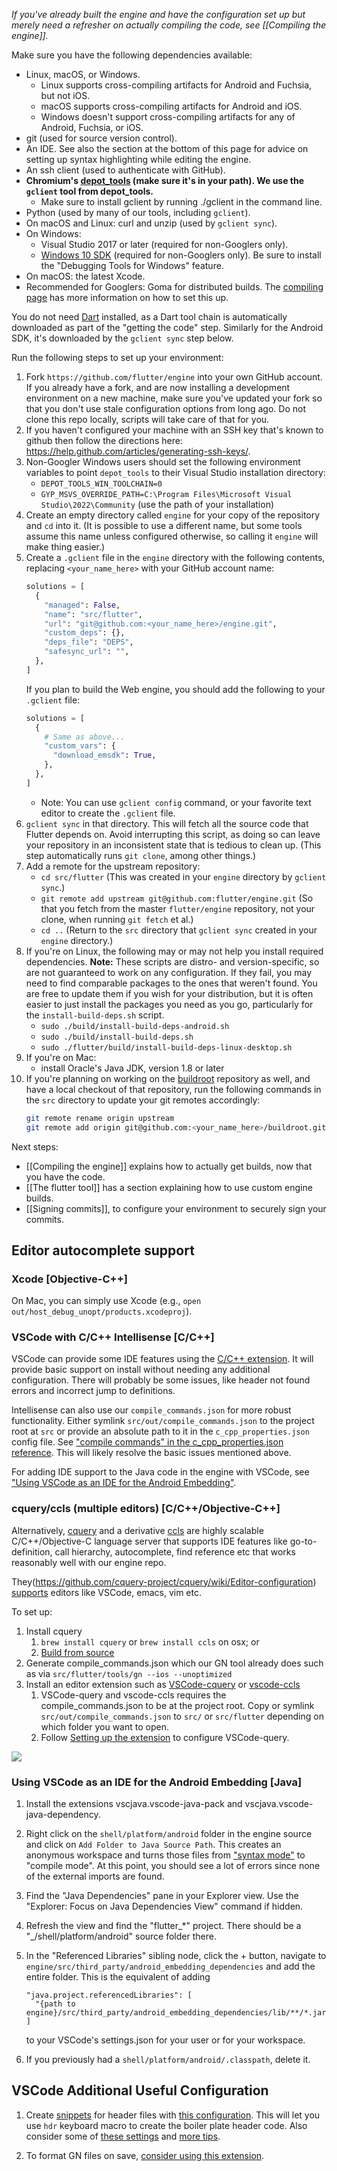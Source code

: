 _If you've already built the engine and have the configuration set up but merely need a refresher on
actually compiling the code, see [[Compiling the engine]]._

Make sure you have the following dependencies available:

 * Linux, macOS, or Windows.
     * Linux supports cross-compiling artifacts for Android and Fuchsia, but not iOS.
     * macOS supports cross-compiling artifacts for Android and iOS.
     * Windows doesn't support cross-compiling artifacts for any of Android, Fuchsia, or iOS.
 * git (used for source version control).
 * An IDE. See also the section at the bottom of this page for advice on setting up syntax highlighting while editing the engine.
 * An ssh client (used to authenticate with GitHub).
 * **Chromium's
   [depot_tools](http://commondatastorage.googleapis.com/chrome-infra-docs/flat/depot_tools/docs/html/depot_tools_tutorial.html#_setting_up)
   (make sure it's in your path). We use the `gclient` tool from depot_tools.**
   - Make sure to install gclient by running ./gclient in the command line.
 * Python (used by many of our tools, including `gclient`).
 * On macOS and Linux: curl and unzip (used by `gclient sync`).
 * On Windows:
   - Visual Studio 2017 or later (required for non-Googlers only).
   - [Windows 10 SDK](https://developer.microsoft.com/en-us/windows/downloads/windows-sdk/) (required for non-Googlers only). Be sure to install the "Debugging Tools for Windows" feature.
 * On macOS: the latest Xcode.
 * Recommended for Googlers: Goma for distributed builds. The [compiling page](https://github.com/flutter/flutter/wiki/Compiling-the-engine) has more information on how to set this up.

You do not need [Dart](https://www.dartlang.org/downloads/linux.html) installed,
as a Dart tool chain is automatically downloaded as part of the "getting the code"
step. Similarly for the Android SDK, it's downloaded by the `gclient sync` step below.

Run the following steps to set up your environment:

1. Fork `https://github.com/flutter/engine` into your own GitHub account. If
   you already have a fork, and are now installing a development environment on
   a new machine, make sure you've updated your fork so that you don't use stale
   configuration options from long ago. Do not clone this repo locally, scripts
   will take care of that for you.
1. If you haven't configured your machine with an SSH key that's known to github then
   follow the directions here: https://help.github.com/articles/generating-ssh-keys/.
1. Non-Googler Windows users should set the following environment variables to point `depot_tools` to their Visual Studio installation directory:
   * `DEPOT_TOOLS_WIN_TOOLCHAIN=0`
   * `GYP_MSVS_OVERRIDE_PATH=C:\Program Files\Microsoft Visual Studio\2022\Community` (use the path of your installation)
1. Create an empty directory called `engine` for your copy of the repository and
   `cd` into it. (It is possible to use a different name, but some tools assume this
   name unless configured otherwise, so calling it `engine` will make thing easier.)
1. Create a `.gclient` file in the `engine` directory with the
   following contents, replacing `<your_name_here>` with your GitHub
   account name:
   ```python
   solutions = [
     {
       "managed": False,
       "name": "src/flutter",
       "url": "git@github.com:<your_name_here>/engine.git",
       "custom_deps": {},
       "deps_file": "DEPS",
       "safesync_url": "",
     },
   ]
   ```
   If you plan to build the Web engine, you should add the following to your `.gclient` file:
   ```python
   solutions = [
     {
       # Same as above...
       "custom_vars": {
         "download_emsdk": True,
       },
     },
   ]
   ```
   * Note: You can use `gclient config` command, or your favorite text editor to create the `.gclient` file. 
1. `gclient sync` in that directory. This will fetch all the source code
   that Flutter depends on. Avoid interrupting this script, as doing so
   can leave your
   repository in an inconsistent state that is tedious to clean up.
   (This step automatically runs `git clone`, among other things.)
1. Add a remote for the upstream repository:
   - `cd src/flutter` (This was created in your `engine` directory
   by `gclient sync`.)
   - `git remote add upstream git@github.com:flutter/engine.git` (So
   that you fetch from the master `flutter/engine` repository, not
   your clone, when running `git fetch` et al.)
   - `cd ..` (Return to the `src` directory that `gclient sync` created
   in your `engine` directory.)
1. If you're on Linux, the following may or may not help you install
   required dependencies. **Note:** These scripts are
    distro- and version-specific, so are not guaranteed to work on
    any configuration. If they fail, you may need to find comparable
    packages to the ones that weren't found. You are free to update
    them if you wish for your distribution, but it is often easier to
    just install the packages you need as you go, particularly for the
    `install-build-deps.sh` script.
    - `sudo ./build/install-build-deps-android.sh`
    - `sudo ./build/install-build-deps.sh`
    - `sudo ./flutter/build/install-build-deps-linux-desktop.sh`
1. If you're on Mac:
    - install Oracle's Java JDK, version 1.8 or later
1. If you're planning on working on the
    [buildroot](https://github.com/flutter/buildroot) repository as
    well, and have a local checkout of that repository, run the
    following commands in the `src` directory to update your git
    remotes accordingly:
    ```bash
    git remote rename origin upstream
    git remote add origin git@github.com:<your_name_here>/buildroot.git
    ```

Next steps:

 * [[Compiling the engine]] explains how to actually get builds, now that you have the code.
 * [[The flutter tool]] has a section explaining how to use custom engine builds.
 * [[Signing commits]], to configure your environment to securely sign your commits.

## Editor autocomplete support

### Xcode [Objective-C++]

On Mac, you can simply use Xcode (e.g., `open out/host_debug_unopt/products.xcodeproj`).

### VSCode with C/C++ Intellisense [C/C++]

VSCode can provide some IDE features using the [C/C++ extension](https://marketplace.visualstudio.com/items?itemName=ms-vscode.cpptools). It will provide basic support on install without needing any additional configuration. There will probably be some issues, like header not found errors and incorrect jump to definitions.

Intellisense can also use our `compile_commands.json` for more robust functionality. Either symlink `src/out/compile_commands.json` to the project root at `src` or provide an absolute path to it in the `c_cpp_properties.json` config file. See ["compile commands" in the c_cpp_properties.json reference](https://code.visualstudio.com/docs/cpp/c-cpp-properties-schema-reference). This will likely resolve the basic issues mentioned above.

For adding IDE support to the Java code in the engine with VSCode, see ["Using VSCode as an IDE for the Android Embedding"](https://github.com/flutter/flutter/wiki/Setting-up-the-Engine-development-environment#using-vscode-as-an-ide-for-the-android-embedding).

### cquery/ccls (multiple editors) [C/C++/Objective-C++]

Alternatively, [cquery](https://github.com/cquery-project/cquery) and a derivative [ccls](https://github.com/MaskRay/ccls) are highly scalable C/C++/Objective-C language server that supports IDE features like go-to-definition, call hierarchy, autocomplete, find reference etc that works reasonably well with our engine repo. 

They(https://github.com/cquery-project/cquery/wiki/Editor-configuration) [supports](https://github.com/MaskRay/ccls/wiki/Editor-Configuration) editors like VSCode, emacs, vim etc. 

To set up:
1. Install cquery
    1. `brew install cquery` or `brew install ccls` on osx; or
    1. [Build from source](https://github.com/cquery-project/cquery/wiki/Getting-started)
1. Generate compile_commands.json which our GN tool already does such as via `src/flutter/tools/gn --ios --unoptimized` 
1. Install an editor extension such as [VSCode-cquery](https://marketplace.visualstudio.com/items?itemName=cquery-project.cquery) or [vscode-ccls](https://marketplace.visualstudio.com/items?itemName=ccls-project.ccls)
    1. VSCode-query and vscode-ccls requires the compile_commands.json to be at the project root. Copy or symlink `src/out/compile_commands.json` to `src/` or `src/flutter` depending on which folder you want to open.
    1. Follow [Setting up the extension](https://github.com/cquery-project/cquery/wiki/Visual-Studio-Code#setting-up-the-extension) to configure VSCode-query.

![](https://media.giphy.com/media/xjIrToRDVvMPvjkBcl/giphy.gif)

### Using VSCode as an IDE for the Android Embedding [Java]

1. Install the extensions vscjava.vscode-java-pack and vscjava.vscode-java-dependency. 

1. Right click on the `shell/platform/android` folder in the engine source and click on `Add Folder to Java Source Path`. This creates an anonymous workspace and turns those files from ["syntax mode"](https://code.visualstudio.com/docs/java/java-project#_syntax-mode) to "compile mode". At this point, you should see a lot of errors since none of the external imports are found. 

1. Find the "Java Dependencies" pane in your Explorer view. Use the "Explorer: Focus on Java Dependencies View" command if hidden. 

1. Refresh the view and find the "flutter_*" project. There should be a "_/shell/platform/android" source folder there. 

1. In the "Referenced Libraries" sibling node, click the + button, navigate to `engine/src/third_party/android_embedding_dependencies` and add the entire folder. This is the equivalent of adding 
    ```
    "java.project.referencedLibraries": [
      "{path to engine}/src/third_party/android_embedding_dependencies/lib/**/*.jar"
    ]
    ```
    to your VSCode's settings.json for your user or for your workspace.

1. If you previously had a `shell/platform/android/.classpath`, delete it. 

## VSCode Additional Useful Configuration

1. Create [snippets](https://code.visualstudio.com/docs/editor/userdefinedsnippets) for header files with [this configuration](https://github.com/chromium/chromium/blob/master/tools/vscode/settings.json5). This will let you use `hdr` keyboard macro to create the boiler plate header code. Also consider some of [these settings](https://github.com/chromium/chromium/blob/master/tools/vscode/settings.json5) and [more tips](https://chromium.googlesource.com/chromium/src/+show/lkgr/docs/vscode.md).

2. To format GN files on save, [consider using this extension](https://marketplace.visualstudio.com/items?itemName=persidskiy.vscode-gnformat).